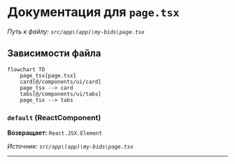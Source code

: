 # Документация для `page.tsx`

*Путь к файлу: `src/app\(app)\my-bids\page.tsx`*

## Зависимости файла

```mermaid
flowchart TD
    page_tsx[page.tsx]
    card[@/components/ui/card]
    page_tsx --> card
    tabs[@/components/ui/tabs]
    page_tsx --> tabs
```

### `default` (ReactComponent)

**Возвращает:** `React.JSX.Element`

*Источник: `src/app\(app)\my-bids\page.tsx`*

---
